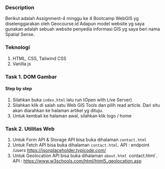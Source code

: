 ### Description
Berikut adalah Assignment-4 minggu ke 4 Bootcamp WebGIS yg diselenggarakan oleh Geocourse.id
Adapun model website yg saya gunakan adalah sebuah website penyedia informasi GIS yg saya beri nama Spatial Sense.

### Teknologi

1. HTML, CSS, Tailwind CSS
2. Vanilla js
   
### Task 1. DOM Gambar

#### Step by step

1. Silahkan buka `index.html` lalu run (Open with Live Server)
2. Silahkan klik di salah satu Web GIS Tools dan pilih read article. Dari situ akan diarahkan ke halaman artikel yg dituju.
3. Untuk kembali ke halaman awal, silahkan klik logo / home

### Task 2. Utilitas Web

1. Untuk Form API & Storage API bisa buka dihalaman `contact.html`
2. Untuk Fetch API bisa buka dihalaman `contact.html`. API : endpoint /users https://jsonplaceholder.typicode.com/
3. Untuk Geolocation API bisa buka dihalaman `about.html `contact.html`. API : https://www.w3schools.com/html/html5_geolocation.asp
